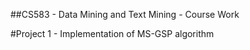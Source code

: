 ##CS583 - Data Mining and Text Mining - Course Work

#Project 1 - Implementation of MS-GSP algorithm
